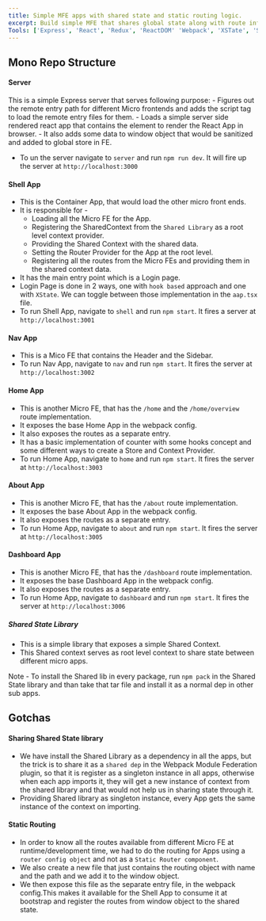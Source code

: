 ```yaml
---
title: Simple MFE apps with shared state and static routing logic.
excerpt: Build simple MFE that shares global state along with route info within all MFEs.
Tools: ['Express', 'React', 'Redux', 'ReactDOM' 'Webpack', 'XSTate', 'SSR']
---
```


## Mono Repo Structure

#### Server
This is a simple Express server that serves following purpose: 
    - Figures out the remote entry path for different Micro frontends and adds the script tag to load the remote entry files for them.
    - Loads a simple server side rendered react app that contains the element to render the React App in browser.
    - It also adds some data to window object that would be sanitized and added to global store in FE.
- To un the server navigate to `server` and run `npm run dev`. It will fire up the server at `http://localhost:3000` 

#### Shell App
- This is the Container App, that would load the other micro front ends.
- It is responsible for -
  - Loading all the Micro FE for the App.
  - Registering the SharedContext from the `Shared Library` as a root level context provider.
  - Providing the Shared Context with the shared data.
  - Setting the Router Provider for the App at the root level.
  - Registering all the routes from the Micro FEs and providing them in the shared context data.
- It has the main entry point which is a Login page.
- Login Page is done in 2 ways, one with `hook based` approach and one with `XState`. We can toggle between those implementation in the `aap.tsx` file.  
- To run Shell App, navigate to `shell` and run `npm start`. It fires a server at  `http://localhost:3001`

#### Nav App
- This is a Mico FE that contains the Header and the Sidebar.
- To run Nav App, navigate to `nav` and run `npm start`. It fires the server at  `http://localhost:3002`


#### Home App
- This is another Micro FE, that has the `/home` and the `/home/overview` route implementation.
- It exposes the base Home App in the webpack config.
- It also exposes the routes as a separate entry.
- It has a basic implementation of counter with some hooks concept and some different ways to create a Store and Context Provider.
- To run Home App, navigate to `home` and run `npm start`. It fires the server at  `http://localhost:3003`


#### About App
- This is another Micro FE, that has the `/about` route implementation.
- It exposes the base About App in the webpack config.
- It also exposes the routes as a separate entry.
- To run Home App, navigate to `about` and run `npm start`. It fires the server at  `http://localhost:3005`


#### Dashboard App
- This is another Micro FE, that has the `/dashboard` route implementation.
- It exposes the base Dashboard App in the webpack config.
- It also exposes the routes as a separate entry.
- To run Home App, navigate to `dashboard` and run `npm start`.  It fires the server at  `http://localhost:3006`
  
##### Shared State Library
- This is a simple library that exposes a simple Shared Context.
- This Shared context serves as root level context to share state between different micro apps.

Note - To install the Shared lib in every package, run `npm pack` in the Shared State library and than take that tar file and install it as a normal dep in other sub apps.

## Gotchas

#### Sharing Shared State library
- We have install the Shared Library as a dependency in all the apps, but the trick is to share it as a `shared dep` in the Webpack Module Federation plugin, so that it is register as a singleton instance in all apps, otherwise when each app imports it, they will get a new instance of context from the shared library and that would not help us in sharing state through it. 
- Providing Shared library as singleton instance, every App gets the same instance of the context on importing.

#### Static Routing
- In order to know all the routes available from different Micro FE at runtime/development time, we had to do the routing for Apps using a `router config object` and not as a `Static Router component`. 
- We also create a new file that just contains the routing object with name and the path and we add it to the window object.
- We then expose this file as the separate entry file, in the webpack config.This makes it available for the Shell App to consume it at bootstrap and register the routes from window object to the shared state.
